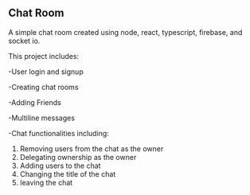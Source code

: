## Chat Room

A simple chat room created using node, react, typescript, firebase, and socket io.

This project includes:

-User login and signup

-Creating chat rooms

-Adding Friends

-Multiline messages

-Chat functionalities including:

  1. Removing users from the chat as the owner
  2. Delegating ownership as the owner
  3. Adding users to the chat
  4. Changing the title of the chat
  5. leaving the chat
